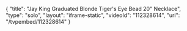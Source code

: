 {
    "title": "Jay King Graduated Blonde Tiger's Eye Bead 20\" Necklace",
    "type": "solo",
    "layout": "iframe-static",
    "videoId": "112328614",
    "url": "\/tvpembed\/112328614"
}